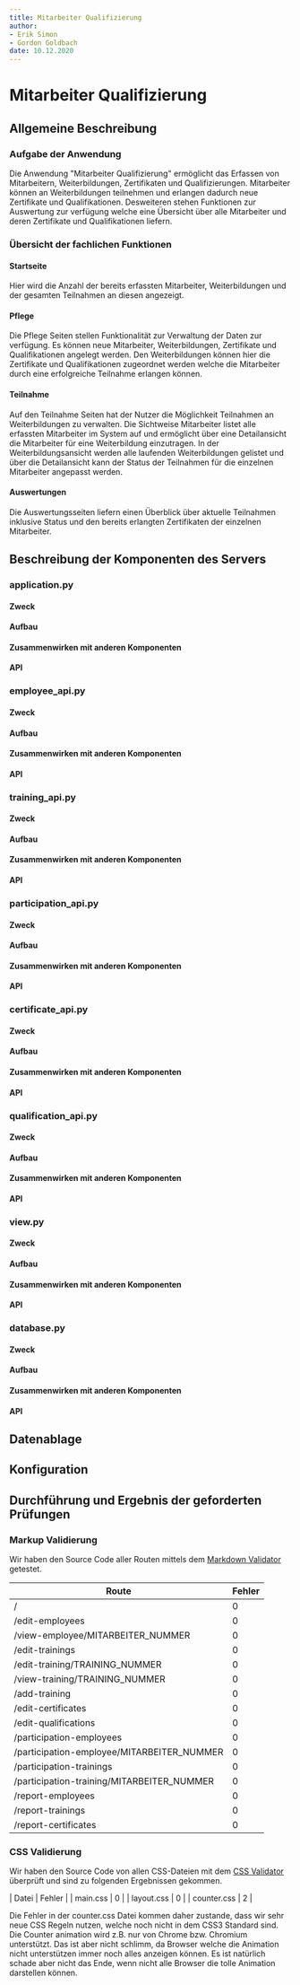```yaml
---
title: Mitarbeiter Qualifizierung
author:
- Erik Simon
- Gordon Goldbach
date: 10.12.2020
---
```


# Mitarbeiter Qualifizierung

## Allgemeine Beschreibung

### Aufgabe der Anwendung

Die Anwendung "Mitarbeiter Qualifizierung" ermöglicht das Erfassen von Mitarbeitern, Weiterbildungen, Zertifikaten und Qualifizierungen.
Mitarbeiter können an Weiterbildungen teilnehmen und erlangen dadurch neue Zertifikate und Qualifikationen.
Desweiteren stehen Funktionen zur Auswertung zur verfügung welche eine Übersicht über alle Mitarbeiter und deren Zertifikate und Qualifikationen liefern.

### Übersicht der fachlichen Funktionen

#### Startseite

Hier wird die Anzahl der bereits erfassten Mitarbeiter, Weiterbildungen und der gesamten Teilnahmen an diesen angezeigt.

#### Pflege

Die Pflege Seiten stellen Funktionalität zur Verwaltung der Daten zur verfügung.
Es können neue Mitarbeiter, Weiterbildungen, Zertifikate und Qualifikationen angelegt werden.
Den Weiterbildungen können hier die Zertifikate und Qualifikationen zugeordnet werden welche die Mitarbeiter durch eine erfolgreiche Teilnahme erlangen können.

#### Teilnahme

Auf den Teilnahme Seiten hat der Nutzer die Möglichkeit Teilnahmen an Weiterbildungen zu verwalten.
Die Sichtweise Mitarbeiter listet alle erfassten Mitarbeiter im System auf und ermöglicht über eine Detailansicht die Mitarbeiter für eine Weiterbildung einzutragen.
In der Weiterbildungsansicht werden alle laufenden Weiterbildungen gelistet und über die Detailansicht kann der Status der Teilnahmen für die einzelnen Mitarbeiter angepasst werden.

#### Auswertungen

Die Auswertungsseiten liefern einen Überblick über aktuelle Teilnahmen inklusive Status und den bereits erlangten Zertifikaten der einzelnen Mitarbeiter.

## Beschreibung der Komponenten des Servers

### application.py

#### Zweck

#### Aufbau

#### Zusammenwirken mit anderen Komponenten

#### API

### employee_api.py

#### Zweck

#### Aufbau

#### Zusammenwirken mit anderen Komponenten

#### API

### training_api.py

#### Zweck

#### Aufbau

#### Zusammenwirken mit anderen Komponenten

#### API

### participation_api.py

#### Zweck

#### Aufbau

#### Zusammenwirken mit anderen Komponenten

#### API

### certificate_api.py

#### Zweck

#### Aufbau

#### Zusammenwirken mit anderen Komponenten

#### API

### qualification_api.py

#### Zweck

#### Aufbau

#### Zusammenwirken mit anderen Komponenten

#### API

### view.py

#### Zweck

#### Aufbau

#### Zusammenwirken mit anderen Komponenten

#### API

### database.py

#### Zweck

#### Aufbau

#### Zusammenwirken mit anderen Komponenten

#### API

## Datenablage

## Konfiguration

## Durchführung und Ergebnis der geforderten Prüfungen

### Markup Validierung

Wir haben den Source Code aller Routen mittels dem [Markdown Validator](https://validator.w3.org/nu/) getestet.

| Route | Fehler |
| --- | --- |
| / | 0 |
| /edit-employees | 0 |
| /view-employee/MITARBEITER_NUMMER | 0 |
| /edit-trainings | 0 |
| /edit-training/TRAINING_NUMMER | 0 |
| /view-training/TRAINING_NUMMER | 0 |
| /add-training | 0 |
| /edit-certificates | 0 |
| /edit-qualifications | 0 |
| /participation-employees | 0 |
| /participation-employee/MITARBEITER_NUMMER | 0 |
| /participation-trainings | 0 |
| /participation-training/MITARBEITER_NUMMER | 0 |
| /report-employees | 0 |
| /report-trainings | 0 |
| /report-certificates | 0 |

### CSS Validierung

Wir haben den Source Code von allen CSS-Dateien mit dem [CSS Validator](http://jigsaw.w3.org/css-validator/validator) überprüft und sind zu folgenden Ergebnissen gekommen.

| Datei | Fehler |
| main.css | 0 |
| layout.css | 0 |
| counter.css | 2 |

Die Fehler in der counter.css Datei kommen daher zustande, dass wir sehr neue CSS Regeln nutzen, welche noch nicht in dem CSS3 Standard sind. Die Counter animation wird z.B. nur von Chrome bzw. Chromium unterstützt. Das ist aber nicht schlimm, da Browser welche die Animation nicht unterstützen immer noch alles anzeigen können. Es ist natürlich schade aber nicht das Ende, wenn nicht alle Browser die tolle Animation darstellen können.
